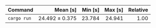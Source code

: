 | Command | Mean [s] | Min [s] | Max [s] | Relative |
|:---|---:|---:|---:|---:|
| `cargo run` | 24.492 ± 0.375 | 23.784 | 24.941 | 1.00 |
